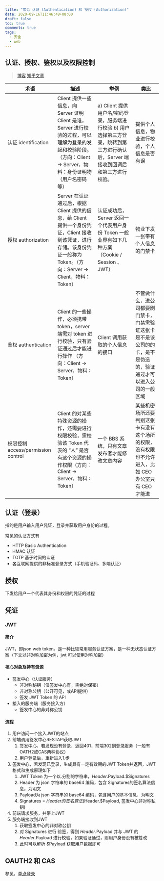 ```yaml
---
title: "常见 认证 (Authentication) 和 授权 (Authorization)"
date: 2020-09-16T11:46:48+08:00
draft: false
toc: true
comments: true
tags:
  - 安全
  - web
---
```


## 认证、授权、鉴权以及权限控制

> [博客](http://www.hyhblog.cn/2018/04/25/user_login_auth_terms/)
> [知乎文章](https://zhuanlan.zhihu.com/p/60522006)

| 术语                               | 描述                                                                                                                                                                       | 举例                                                                                                                                 | 类比                                                                                                               |
| ---------------------------------- | -------------------------------------------------------------------------------------------------------------------------------------------------------------------------- | ------------------------------------------------------------------------------------------------------------------------------------ | ------------------------------------------------------------------------------------------------------------------ |
| 认证 identification                | Client 提供一些信息，向 Server 证明 Client 是谁，Server 进行校验的过程，可以理解为登录的发起和校验阶段。（方向：Client -> Server，物料：身份证明物（用户名密码等）         | a) Client 提供用户名/密码登录，服务端进行校验 b) 用户选择第三方登录，跳转到第三方进行确认后，Server 端接收到回调后和第三方进行校验。 | 提供个人信息，物业进行校验，个人信息是否有误                                                                       |
| 授权 authorization                 | Server 在认证通过后，根据 Client 提供的信息，给 Client 提供一个身份凭证，Client 接收到该凭证，进行存储。该身份凭证一般称为  Token。（方向：Server -> Client，物料：Token） | 认证成功后，Server 返回一个代表用户身份 Token 一般业界有如下几种方案 （Cookie / Session 、JWT）                                      | 物业下发一张带有个人信息的门禁卡                                                                                   |
| 鉴权 authentication                | Client 的一些操作，必须携带 token，server 端需对 token 进行校验，只有验证通过后才能进行操作 （方向：Client -> Server，物料：Token）                                        | Client 调用获取的个人信息的接口                                                                                                      | 不管做什么，进公司都要刷门禁卡，门禁需验证这张卡是不是该公司的的卡，是不是伪造的，验证通过才可以进入公司的一般区域 |
| 权限控制 access/permission control | Client 的对某些特殊资源的操作，还需要进行权限校验，需校验该 Token 代表的 “人” 是否有这个资源的操作权限（方向：Client -> Server，物料：Token）                              | 一个 BBS 系统，只有文章发布者才能修改文章内容                                                                                        | 某些机密场所还要判别这张卡有没有这个场所的权限，没有权限也不允许进入，比如 CEO 办公室只有 CEO 才能进               |

## 认证（登录）

指的是用户输入用户凭证，登录并获取用户身份的过程。

常见的认证方式有

* HTTP Basic Authentication
* HMAC 认证
* TOTP 基于时间的认证
* 各互联网提供的非标准登录方式（手机验证码、多端认证）

## 授权

下发给用户一个代表其身份和权限的凭证的过程

## 凭证

### JWT

#### 简介

JWT，即json web token。是一种比较常用服务认证方案，是一种无状态认证方案（下文以非对称加密为例，jwt 可以使用对称加密）

#### 核心对象及持有资源

* 签发中心（认证服务）
    * 非对称秘钥（仅签发中心有，需绝对保密）
    * 非对称公钥（公开可见，或API提供）
    * 签发 JWT Token 的 API
* 接入的服务端（服务接入方）
    * 签发中心的非对称公钥

#### 流程

1. 用户访问一个接入JWT的站点
2. 前端调用签发中心RESTAPI获取JWT
     1. 签发中心，若发现没有登录，返回401，前端302到登录服务（一般有OATH2或CAS两种协议）
     2. 用户登录后，重新进入1.步
3. 签发中心，若发现已登录，生成具有一定有效期的JWT Token并返回，JWT格式和生成原理如下
     1. JWT Token 为一个以.分割的字符串，$Header.$Payload.$Signatures
     2. Header 为 json 字符串的 base64 编码，包含 Signatures的签名算法信息，为明文
     3. Payload为 json 字符串的 base64 编码，包含用户的基本信息，为明文
     4. Signatures = $Header的签名算法($Header.$Payload, 签发中心非对称私钥)
4. 前端请求服务，并带上JWT
5. 服务端接收到JWT
     1. 获取签发中心的非对称公钥
     2. 对 Signatures 进行 验签，得到 $Header.$Payload 并与 JWT 的 $Header.$Payload 进行校验，如果验证通过，则用户身份没有被篡改
     3. 此时可以解析 $Payload 获取用户数据即可

## OAUTH2 和 CAS

参见，[单点登录](/posts/单点登录/)
